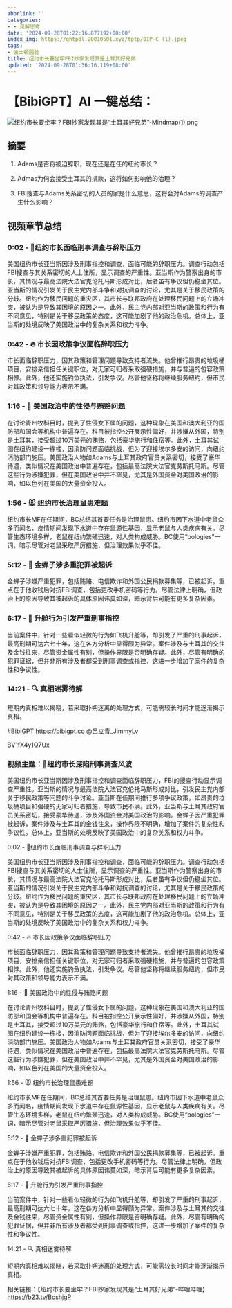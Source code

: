 ```yaml
---
abbrlink: ''
categories:
- - 见解思考
date: '2024-09-28T01:22:16.877192+08:00'
index_img: https://ghtpdl.20010501.xyz/tptp/OIP-C (1).jpeg
tags:
- 波士顿圆脸
title: 纽约市长要坐牢FBI抄家发现其是土耳其好兄弟
updated: '2024-09-28T01:36:16.119+08:00'
---
```

# 【BibiGPT】AI 一键总结：

![纽约市长要坐牢？FBI抄家发现其是“土耳其好兄弟”-Mindmap(1).png](https://ghtpdl.20010501.xyz/tptp/纽约市长要坐牢？FBI抄家发现其是“土耳其好兄弟”-Mindmap(1).png)

## 摘要

1. Adams是否将被迫辞职，现在还是在任的纽约市长？

2.  Admas为何会接受土耳其的捐款，这将如何影响他的治理？
3. FBI搜查与Adams关系密切的人员的家是什么意思，这将会对Adams的调查产生什么影响？

## 视频章节总结

### 0:02 - 🚨纽约市长面临刑事调查与辞职压力

美国纽约市长亚当斯因涉及刑事指控和调查，面临可能的辞职压力。调查行动包括FBI搜查与其关系密切的人士住所，显示调查的严重性。亚当斯作为警察出身的市长，其情况与最高法院大法官克伦托马斯形成对比，后者虽有争议但仍稳坐其位。亚当斯的情况引发关于民主党内部斗争和对抗调查的讨论，尤其是关于移民政策的分歧。纽约作为移民问题的重灾区，其市长与联邦政府在处理移民问题上的立场冲突，被认为是导致其困境的原因之一。此外，民主党内部对亚当斯的政策和行为有不同意见，特别是关于移民政策的态度，这可能加剧了他的政治危机。总体上，亚当斯的处境反映了美国政治中的复杂关系和权力斗争。

### 0:42 - 🔥 市长因政策争议面临辞职压力

市长面临辞职压力，因其政策和管理问题导致支持者流失。他曾推行昂贵的垃圾桶项目，安排亲信担任关键职位，对无家可归者采取强硬措施，并与普遍的包容政策相悖。此外，他还实施钓鱼执法，引发争议。尽管他坚称将继续服务纽约，但市民对其政策和领导能力表示不满。

### 1:16 - 🚨 美国政治中的性侵与贿赂问题

在讨论青州牧科目时，提到了性侵女下属的问题，这种现象在美国和澳大利亚的国防部和国会等机构中普遍存在。科目被指控公开展示性偏好，并涉嫌从外国，特别是土耳其，接受超过10万美元的贿赂，包括豪华旅行和住宿等。此外，土耳其试图在纽约建设一栋楼，因消防问题面临挑战，但为了迎接埃尔多安的访问，向纽约消防部门施压。美国政治人物如Adams与土耳其政府官员关系密切，接受了豪华待遇，类似情况在美国政治中普遍存在，包括最高法院大法官克劳斯托马斯。尽管这些行为涉嫌犯罪，但在美国政治中并不罕见，尤其是外国资金对美国政治的影响，如以色列在美国的大量资金投入。

### 1:56 - 🐭 纽约市长治理鼠患难题

纽约市长MF在任期间，BC总结其首要任务是治理鼠患。纽约市因下水道中老鼠众多而闻名，疫情期间发现下水道中存在鼠源性基因，显示老鼠与人类疾病有关。尽管生态环境多样，老鼠在纽约繁殖迅速，对人类构成威胁。BC使用“pologies”一词，暗示尽管对老鼠采取严厉措施，但治理效果似乎不佳。

### 5:12 - 🚨 金蝉子涉多重犯罪被起诉

金蝉子涉嫌严重犯罪，包括贿赂、电信欺诈和外国公民捐款募集等，已被起诉。重点在于他收钱后对抗FBI调查，包括更改手机密码等行为。尽管法律上明确，但政治上的原因导致其被起诉的具体原因讳莫如深，暗示背后可能有更多复杂因素。

### 6:17 - 🛫 升舱行为引发严重刑事指控

当前案件中，针对一些看似轻微的行为如飞机升舱等，却引发了严重的刑事起诉，最高刑期可达六七十年，这在各方分析中显得颇为异常。案件涉及与土耳其的交往及金钱往来，尽管资金属性有别，但操作界限是否明确存疑。此外，尽管有明确的犯罪证据，但并非所有涉及者都受到刑事调查或指控，这进一步增加了案件的复杂性和争议性。

### 14:21 - 🔍 真相迷雾待解

短期内真相难以揭晓，若采取扑朔迷离的处理方式，可能需较长时间才能逐渐揭示真相。

#BibiGPT https://bibigpt.co @吕立青_JimmyLv

BV1fX4y1Q7Ux

### 视频主题：🚨纽约市长深陷刑事调查风波

美国纽约市长亚当斯因涉及刑事指控和调查面临辞职压力，FBI的搜查行动显示调查严重性。亚当斯的情况与最高法院大法官克伦托马斯形成对比，引发民主党内部关于移民政策等问题的斗争讨论。亚当斯在任期间推行多项争议政策，如昂贵的垃圾桶项目和强硬的无家可归者措施，导致市民不满。此外，亚当斯与土耳其政府官员关系密切，接受豪华待遇，涉及外国资金对美国政治的影响。金蝉子因严重犯罪被起诉，案件涉及与土耳其的金钱往来，操作界限不明确，增加了案件的复杂性和争议性。总体上，亚当斯的处境反映了美国政治中的复杂关系和权力斗争。

0:02 - 🚨纽约市长面临刑事调查与辞职压力

美国纽约市长亚当斯因涉及刑事指控和调查，面临可能的辞职压力。调查行动包括FBI搜查与其关系密切的人士住所，显示调查的严重性。亚当斯作为警察出身的市长，其情况与最高法院大法官克伦托马斯形成对比，后者虽有争议但仍稳坐其位。亚当斯的情况引发关于民主党内部斗争和对抗调查的讨论，尤其是关于移民政策的分歧。纽约作为移民问题的重灾区，其市长与联邦政府在处理移民问题上的立场冲突，被认为是导致其困境的原因之一。此外，民主党内部对亚当斯的政策和行为有不同意见，特别是关于移民政策的态度，这可能加剧了他的政治危机。总体上，亚当斯的处境反映了美国政治中的复杂关系和权力斗争。

0:42 - 🔥 市长因政策争议面临辞职压力

市长面临辞职压力，因其政策和管理问题导致支持者流失。他曾推行昂贵的垃圾桶项目，安排亲信担任关键职位，对无家可归者采取强硬措施，并与普遍的包容政策相悖。此外，他还实施钓鱼执法，引发争议。尽管他坚称将继续服务纽约，但市民对其政策和领导能力表示不满。

1:16 - 🚨 美国政治中的性侵与贿赂问题

在讨论青州牧科目时，提到了性侵女下属的问题，这种现象在美国和澳大利亚的国防部和国会等机构中普遍存在。科目被指控公开展示性偏好，并涉嫌从外国，特别是土耳其，接受超过10万美元的贿赂，包括豪华旅行和住宿等。此外，土耳其试图在纽约建设一栋楼，因消防问题面临挑战，但为了迎接埃尔多安的访问，向纽约消防部门施压。美国政治人物如Adams与土耳其政府官员关系密切，接受了豪华待遇，类似情况在美国政治中普遍存在，包括最高法院大法官克劳斯托马斯。尽管这些行为涉嫌犯罪，但在美国政治中并不罕见，尤其是外国资金对美国政治的影响，如以色列在美国的大量资金投入。

1:56 - 🐭 纽约市长治理鼠患难题

纽约市长MF在任期间，BC总结其首要任务是治理鼠患。纽约市因下水道中老鼠众多而闻名，疫情期间发现下水道中存在鼠源性基因，显示老鼠与人类疾病有关。尽管生态环境多样，老鼠在纽约繁殖迅速，对人类构成威胁。BC使用“pologies”一词，暗示尽管对老鼠采取严厉措施，但治理效果似乎不佳。

5:12 - 🚨 金蝉子涉多重犯罪被起诉

金蝉子涉嫌严重犯罪，包括贿赂、电信欺诈和外国公民捐款募集等，已被起诉。重点在于他收钱后对抗FBI调查，包括更改手机密码等行为。尽管法律上明确，但政治上的原因导致其被起诉的具体原因讳莫如深，暗示背后可能有更多复杂因素。

6:17 - 🛫 升舱行为引发严重刑事指控

当前案件中，针对一些看似轻微的行为如飞机升舱等，却引发了严重的刑事起诉，最高刑期可达六七十年，这在各方分析中显得颇为异常。案件涉及与土耳其的交往及金钱往来，尽管资金属性有别，但操作界限是否明确存疑。此外，尽管有明确的犯罪证据，但并非所有涉及者都受到刑事调查或指控，这进一步增加了案件的复杂性和争议性。

14:21 - 🔍 真相迷雾待解

短期内真相难以揭晓，若采取扑朔迷离的处理方式，可能需较长时间才能逐渐揭示真相。

相关链接：【纽约市长要坐牢？FBI抄家发现其是“土耳其好兄弟”-哔哩哔哩】 https://b23.tv/BoshjgP

